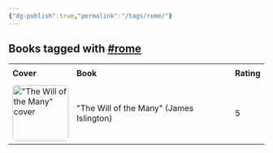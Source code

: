 ```yaml
---
{"dg-publish":true,"permalink":"/tags/rome/"}
---
```



<h2><span>Books tagged with <a href="#rome" class="tag" target="_blank" rel="noopener nofollow">#rome</a></span></h2><table style="border-collapse: collapse; width: 100%; font-family: inherit;"><tbody><tr><th style="text-align: left; padding: 8px; border-bottom: 2px solid var(--text-accent); background-color: var(--background-secondary);">Cover</th><th style="text-align: left; padding: 8px; border-bottom: 2px solid var(--text-accent); background-color: var(--background-secondary);">Book</th><th style="text-align: left; padding: 8px; border-bottom: 2px solid var(--text-accent); background-color: var(--background-secondary);">Rating</th></tr><tr style="background-color: var(--background-primary); transition: background-color 0.2s;"><td style="padding: 6px 8px;"><a href="obsidian://open?vault=Obsidian%20Vault&amp;file=books%2FJames%20Islington%20-%20The%20Will%20of%20the%20Many.md"><img src="http://books.google.com/books/content?id=53u7EAAAQBAJ&amp;printsec=frontcover&amp;img=1&amp;zoom=1&amp;edge=curl&amp;source=gbs_api" alt="&quot;The Will of the Many&quot; cover" width="110" style="border-radius: 6px;"></a></td><td style="padding: 6px 8px;"><a href="obsidian://open?vault=Obsidian%20Vault&amp;file=books%2FJames%20Islington%20-%20The%20Will%20of%20the%20Many.md" style="text-decoration: none; color: var(--text-normal);">"The Will of the Many" (James Islington)</a></td><td style="padding: 6px 8px;">5</td></tr></tbody></table>
